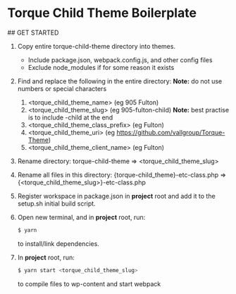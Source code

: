 # Torque Child Theme Boilerplate

## GET STARTED

1.  Copy entire torque-child-theme directory into themes.

    - Include package.json, webpack.config.js, and other config files
    - Exclude node_modules if for some reason it exists

2.  Find and replace the following in the entire directory: **Note:** do not use numbers or special characters

    1.  <torque_child_theme_name> (eg 905 Fulton)
    2.  <torque_child_theme_slug> (eg 905-fulton-child) **Note:** best practise is to include -child at the end
    3.  <torque_child_theme_class_prefix> (eg Fulton)
    4.  <torque_child_theme_uri> (eg https://github.com/vallgroup/Torque-Theme)
    5.  <torque_child_theme_client_name> (eg Fulton)

3.  Rename directory: torque-child-theme => <torque_child_theme_slug>

4.  Rename all files in this directory: {torque-child_theme}-etc-class.php => {<torque_child_theme_slug>}-etc-class.php

5.  Register workspace in package.json in **project** root and add it to the setup.sh initial build script.

6.  Open new terminal, and in **project** root, run:

    ```sh
    $ yarn
    ```

    to install/link dependencies.

7.  In **project** root, run:

    ```sh
    $ yarn start <torque_child_theme_slug>
    ```

    to compile files to wp-content and start webpack
